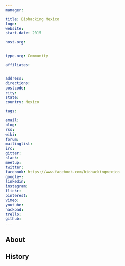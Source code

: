```yaml
---
manager:

title: Biohacking Mexico
logo:
website:
start-date: 2015

host-org:


type-org: Community

affiliates:


address:
directions:
postcode:
city:
state:
country: Mexico

tags:

email:
blog:
rss:
wiki:
forum:
mailinglist:
irc:
gitter:
slack:
meetup:
twitter:
facebook: https://www.facebook.com/biohackingmexico
google+:
linkedin:
instagram:
flickr:
pinterest:
vimeo:
youtube:
hackpad:
trello:
github:
---
```


## About

## History

